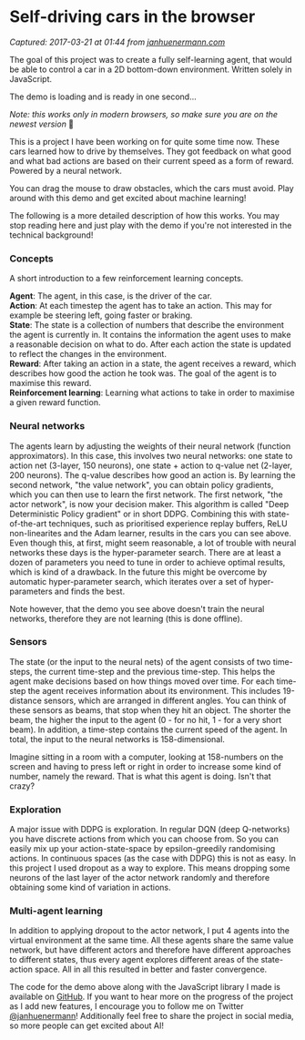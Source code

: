 # Self-driving cars in the browser

_Captured: 2017-03-21 at 01:44 from [janhuenermann.com](http://janhuenermann.com/projects/learning-to-drive)_

The goal of this project was to create a fully self-learning agent, that would be able to control a car in a 2D bottom-down environment. Written solely in JavaScript.

The demo is loading and is ready in one second...

_Note: this works only in modern browsers, so make sure you are on the newest version_ 🤘

This is a project I have been working on for quite some time now. These cars learned how to drive by themselves. They got feedback on what good and what bad actions are based on their current speed as a form of reward. Powered by a neural network.

You can drag the mouse to draw obstacles, which the cars must avoid. Play around with this demo and get excited about machine learning!

The following is a more detailed description of how this works. You may stop reading here and just play with the demo if you're not interested in the technical background!

### Concepts

A short introduction to a few reinforcement learning concepts.

**Agent**: The agent, in this case, is the driver of the car.  
**Action**: At each timestep the agent has to take an action. This may for example be steering left, going faster or braking.  
**State**: The state is a collection of numbers that describe the environment the agent is currently in. It contains the information the agent uses to make a reasonable decision on what to do. After each action the state is updated to reflect the changes in the environment.  
**Reward**: After taking an action in a state, the agent receives a reward, which describes how good the action he took was. The goal of the agent is to maximise this reward.  
**Reinforcement learning**: Learning what actions to take in order to maximise a given reward function.

### Neural networks

The agents learn by adjusting the weights of their neural network (function approximators). In this case, this involves two neural networks: one state to action net (3-layer, 150 neurons), one state + action to q-value net (2-layer, 200 neurons). The q-value describes how good an action is. By learning the second network, "the value network", you can obtain policy gradients, which you can then use to learn the first network. The first network, "the actor network", is now your decision maker. This algorithm is called "Deep Deterministic Policy gradient" or in short DDPG. Combining this with state-of-the-art techniques, such as prioritised experience replay buffers, ReLU non-linearites and the Adam learner, results in the cars you can see above. Even though this, at first, might seem reasonable, a lot of trouble with neural networks these days is the hyper-parameter search. There are at least a dozen of parameters you need to tune in order to achieve optimal results, which is kind of a drawback. In the future this might be overcome by automatic hyper-parameter search, which iterates over a set of hyper-parameters and finds the best.

Note however, that the demo you see above doesn't train the neural networks, therefore they are not learning (this is done offline).

### Sensors

The state (or the input to the neural nets) of the agent consists of two time-steps, the current time-step and the previous time-step. This helps the agent make decisions based on how things moved over time. For each time-step the agent receives information about its environment. This includes 19-distance sensors, which are arranged in different angles. You can think of these sensors as beams, that stop when they hit an object. The shorter the beam, the higher the input to the agent (0 - for no hit, 1 - for a very short beam). In addition, a time-step contains the current speed of the agent. In total, the input to the neural networks is 158-dimensional.

Imagine sitting in a room with a computer, looking at 158-numbers on the screen and having to press left or right in order to increase some kind of number, namely the reward. That is what this agent is doing. Isn't that crazy?

### Exploration

A major issue with DDPG is exploration. In regular DQN (deep Q-networks) you have discrete actions from which you can choose from. So you can easily mix up your action-state-space by epsilon-greedily randomising actions. In continuous spaces (as the case with DDPG) this is not as easy. In this project I used dropout as a way to explore. This means dropping some neurons of the last layer of the actor network randomly and therefore obtaining some kind of variation in actions.

### Multi-agent learning

In addition to applying dropout to the actor network, I put 4 agents into the virtual environment at the same time. All these agents share the same value network, but have different actors and therefore have different approaches to different states, thus every agent explores different areas of the state-action space. All in all this resulted in better and faster convergence.

The code for the demo above along with the JavaScript library I made is available on [GitHub](https://github.com/janhuenermann/neurojs). If you want to hear more on the progress of the project as I add new features, I encourage you to follow me on Twitter [@janhuenermann](https://twitter.com/janhuenermann)! Additionally feel free to share the project in social media, so more people can get excited about AI!
